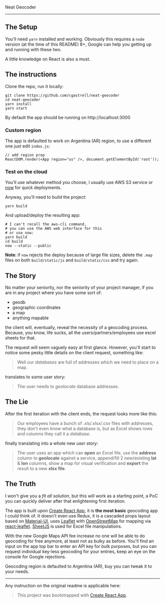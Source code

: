 Neat Geocoder

----------------

## The Setup
You'll need `yarn` installed and working. Obviously this requires a `node`
version (at the time of this README) 8+, Google can help you getting up and
running with these two.

A little knowledge on React is also a must.

## The instructions

Clone the repo, run it locally:
```
git clone https://github.com/cgastrell/neat-geocoder
cd neat-geocoder
yarn install
yarn start
```

By default the app should be running on http://localhost:3000

### Custom region

The app is defaulted to work on Argentina (AR) region, to use a different one
just edit `index.js`:
```
// add region prop
ReactDOM.render(<App region="us" />, document.getElementById('root'));
```

### Test on the cloud
You'll use whatever method you choose, I usually use AWS S3 service or [now][7]
for quick deployments.

Anyway, you'll need to build the project:
```
yarn build
```

And upload/deploy the resulting app:
```
# I can't recall the aws-cli command,
# you can use the AWS web interface for this
# or use now:
yarn build
cd build
now --static --public
```

**Note**: if `now` rejects the deploy because of large file sizes,
delete the `.map` files on both `build/static/js` and `build/static/css`
and try again.

## The Story
No matter your seniority, nor the seniority of your project manager, if you
are in any project where you have some sort of:

  - geodb
  - geographic coordinates
  - a map
  - anything mapable

the client will, eventually, reveal the necessity of a geocoding process.
Because, you know, life sucks, all the users/partners/employees use
excel sheets for that.

The request will seem vaguely easy at first glance. However, you'll start
to notice some pesky little details on the client request, something like:

> Well our _databases_ are full of addresses which we need to place on a map.

translates to some user story:

> The user needs to _geolocate_ database addresses.

## The Lie
After the first iteration with the client ends, the request looks more like this:

> Our employees have a bunch of .xls/.xlsx/.csv files with addresses, they don't
even know what a database is, but as Excel shows rows and columns they call it
a _database_.

finally translating into a whole new _user story_:

> The user uses an app which can **open** an Excel file, use the
**address** column to **geolocate** against a service, append/fill 2 new/existing
**lat** & **lon** columns, show a map for visual verification and **export** the
result to a new **xlsx file**.

## The Truth
I won't give you a _fit all solution_, but this will work as a starting point,
a PoC you can quickly deliver after that enlightening first iteration.

The app is built upon [Create React App][1], it is **the most basic** geocoding
app I could think of. It doesn't even use Redux, it is a cascaded props layout
based on [Material-UI][2], uses [Leaflet][5] with [OpenStreetMap][6] for mapping
via [react-leaflet][4]. [SheetJS][3] is used for Excel file manipulations.

With the new Google Maps API fee increase no one will be able to do geocoding
for free anymore, at least not as bulky as before. You'll find an input on the
app top bar to enter an API key for bulk purposes, but you can request individual
key-less geocoding for your entries, keep an eye on the console for Google
rejections.

Geocoding region is defaulted to Argentina (AR), buy you can tweak it to your needs.

------------------

Any instruction on the original readme is applicable here:

> This project was bootstrapped with [Create React App][1].

[1]: https://github.com/facebookincubator/create-react-app
[2]: https://material-ui.com
[3]: https://github.com/SheetJS/js-xlsx
[4]: https://github.com/PaulLeCam/react-leaflet
[5]: https://leafletjs.com/
[6]: https://www.openstreetmap.org/#map=4/-40.44/-63.59
[7]: https://zeit.co/now
